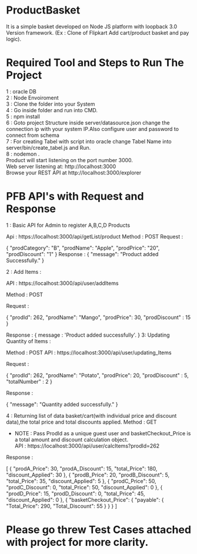 # ProductBasket
It is a simple basket developed on Node JS platform with loopback 3.0 Version framework. (Ex : Clone of Flipkart Add cart/product basket and pay logic). <br />
# Required Tool and Steps to Run The Project
1 : oracle DB  <br />
2 : Node Envoiroment  <br />
3 : Clone the folder into your System  <br />
4 : Go inside folder and run into CMD.  <br />
5 : npm install  <br />
6 : Goto project Structure inside server/datasource.json change the connection ip with your system IP.Also configure user and password to connect from schema <br />
7 : For creating Tabel with script into oracle change Tabel Name into server/bin/create_tabel.js and Run.  <br />
8 : nodemon .  <br />
Product will start listening on the port number 3000.  <br /> 
Web server listening at: http://localhost:3000  <br />
Browse your REST API at http://localhost:3000/explorer  <br />
# PFB API's with Request and Response  <br />
1 : Basic API for Admin to register A,B,C,D Products  <br />

Api : https://localhost:3000/api/getList/product
Method : POST
Request :

{
  "prodCategory": "B",
  "prodName": "Apple",
  "prodPrice": "20",
  "prodDiscount": "1"
}
Response :
{
    "message": "Product added Successfully."
}

2 : Add Items :

API : https://localhost:3000/api/user/addItems

Method : POST

Request :

{
  "prodId": 262,
  "prodName": "Mango",
  "prodPrice": 30,
  "prodDiscount" : 15
}

Response :
{
   message : 'Product added successfully'.
}
3: Updating Quantity of Items :

Method  : POST
API : https://localhost:3000/api/user/updating_Items

Request :

{
  "prodId": 262,
  "prodName": "Potato",
  "prodPrice": 20,
  "prodDiscount" : 5,
  "totalNumber" : 2
}

Response :

{
    "message": "Quantity added successfully."
}

4 : Returning list of data basket/cart(with individual price and discount data),the total price and total discounts applied.
Method : GET <br />
- NOTE : Pass ProdId as a unique guest user and basketCheckout_Price is a total amount and discount calculation object.  <br />
API : https://localhost:3000/api/user/calcItems?prodId=262

Response :

[
    {
        "prodA_Price": 30,
        "prodA_Discount": 15,
        "total_Price": 180,
        "discount_Applied": 30
    },
    {
        "prodB_Price": 20,
        "prodB_Discount": 5,
        "total_Price": 35,
        "discount_Applied": 5
    },
    {
        "prodC_Price": 50,
        "prodC_Discount": 0,
        "total_Price": 50,
        "discount_Applied": 0
    },
    {
        "prodD_Price": 15,
        "prodD_Discount": 0,
        "total_Price": 45,
        "discount_Applied": 0
    },
    {
        "basketCheckout_Price": {
            "payable": {
                "Total_Price": 290,
                "Total_Discount": 55
            }
        }
    }
]
# Please go threw Test Cases attached with project for more clarity.
